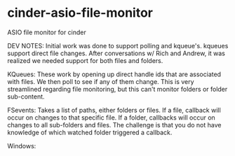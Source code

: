 # cinder-asio-file-monitor
ASIO file monitor for cinder

DEV NOTES:
Initial work was done to support polling and kqueue's.  kqueues support direct file changes.  After conversations w/ Rich and Andrew, it was realized we needed support for both files and folders.

KQueues: These work by opening up direct handle ids that are associated with files.  We then poll to see if any of them change.  This is very streamlined regarding file monitoring, but this can't monitor folders or folder sub-content.

FSevents: Takes a list of paths, either folders or files.  If a file, callback will occur on changes to that specific file.  If a folder, callbacks will occur on changes to all sub-folders and files.  The challenge is that you do not have knowledge of which watched folder triggered a callback.

Windows: 
